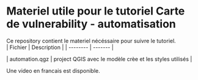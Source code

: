 # Materiel utile pour le tutoriel Carte de vulnerability - automatisation

Ce repository contient le materiel nécéssaire pour suivre le tutoriel.   
| Fichier     | Description |
| --------    | -------     |

| automation.qgz  | project QGIS avec le modèle crèe et les styles utilisés   |



Une video en francais est disponible. 
